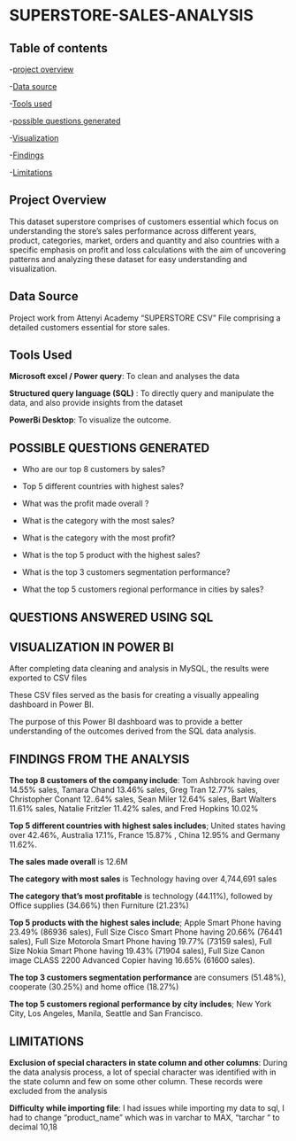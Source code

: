 
#  SUPERSTORE-SALES-ANALYSIS

## Table of contents

-[project overview](project-overview)

-[Data source](Data-source)

-[Tools used](Tools-used)

-[possible questions generated](possible-questions-generated)

-[Visualization](Visualization)

-[Findings](Findings)

-[Limitations](Limitations)



 ## Project Overview


This dataset superstore comprises of customers essential which focus on understanding the store’s sales performance across different years, product, categories, market, orders and quantity and also countries with a specific emphasis on profit and loss calculations with the aim of uncovering patterns and analyzing these dataset for easy understanding and visualization.


## Data Source


Project work from Attenyi Academy “SUPERSTORE CSV” File comprising a detailed customers essential for store sales.


## Tools Used


**Microsoft excel / Power query**: To clean and analyses the data

**Structured query language (SQL)** : To directly query and manipulate the data, and also provide insights from the dataset

**PowerBi Desktop**: To visualize the outcome.

## POSSIBLE QUESTIONS GENERATED 


+ 	Who are our top 8 customers by sales?

+ Top 5 different countries with highest sales?

+	What was the profit made overall ?

+	What is the category with the most sales?

+	What is the category with the most profit?

+	What is the top 5 product with the highest sales?

+	What is the top 3 customers segmentation performance?

+	What the top 5 customers regional performance in cities by sales?

## QUESTIONS ANSWERED USING SQL


## VISUALIZATION IN POWER BI

After completing data cleaning and analysis in MySQL, the results were exported to CSV files

These CSV files served as the basis for creating a visually appealing dashboard in Power BI.

The purpose of this Power BI dashboard was to provide a better understanding of the outcomes derived from the SQL data analysis.

## FINDINGS FROM THE ANALYSIS

**The top 8 customers of the company include**: Tom Ashbrook  having over 14.55% sales, Tamara Chand 13.46% sales, Greg Tran 12.77% sales, Christopher Conant 12..64% sales, Sean Miler 12.64% sales, Bart Walters 11.61% sales, Natalie Fritzler 11.42% sales, and Fred Hopkins 10.02%

**Top 5 different countries with highest sales includes**; United states having over 42.46%, Australia 17.1%, France 15.87% , China 12.95% and Germany 11.62%.

**The sales made overall** is 12.6M

**The category with most sales** is Technology having over 4,744,691 sales

**The category that’s most profitable** is technology (44.11%), followed by Office supplies (34.66%) then Furniture (21.23%)

**Top 5 products with the highest sales include**; Apple Smart Phone having 23.49% (86936 sales), Full Size Cisco Smart Phone having 20.66% (76441 sales), Full Size Motorola Smart Phone having 19.77% (73159 sales), Full Size Nokia Smart Phone having 19.43% (71904 sales), Full Size Canon image CLASS 2200 Advanced Copier having 16.65% (61600 sales).

**The top 3 customers segmentation performance** are consumers (51.48%), cooperate (30.25%) and home office (18.27%)

**The top 5 customers regional performance by city includes**; New York City, Los Angeles, Manila, Seattle and San Francisco.

## LIMITATIONS

 **Exclusion of special characters in state column and other columns**: During the data analysis process, a lot of special character was identified with in the state column and few on some other column. These records were excluded from the analysis

**Difficulty while importing file**: I had issues while importing my data to sql, I had to change “product_name” which was in varchar to MAX, “tarchar “ to decimal 10,18









  


